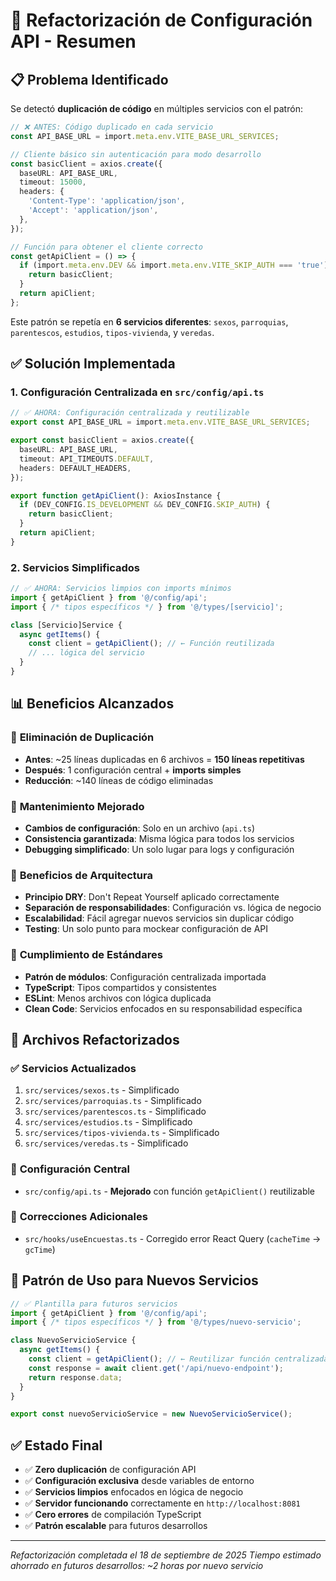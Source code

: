 # 🔄 Refactorización de Configuración API - Resumen

## 📋 Problema Identificado

Se detectó **duplicación de código** en múltiples servicios con el patrón:

```typescript
// ❌ ANTES: Código duplicado en cada servicio
const API_BASE_URL = import.meta.env.VITE_BASE_URL_SERVICES;

// Cliente básico sin autenticación para modo desarrollo
const basicClient = axios.create({
  baseURL: API_BASE_URL,
  timeout: 15000,
  headers: {
    'Content-Type': 'application/json',
    'Accept': 'application/json',
  },
});

// Función para obtener el cliente correcto
const getApiClient = () => {
  if (import.meta.env.DEV && import.meta.env.VITE_SKIP_AUTH === 'true') {
    return basicClient;
  }
  return apiClient;
};
```

Este patrón se repetía en **6 servicios diferentes**: `sexos`, `parroquias`, `parentescos`, `estudios`, `tipos-vivienda`, y `veredas`.

## ✅ Solución Implementada

### 1. **Configuración Centralizada** en `src/config/api.ts`

```typescript
// ✅ AHORA: Configuración centralizada y reutilizable
export const API_BASE_URL = import.meta.env.VITE_BASE_URL_SERVICES;

export const basicClient = axios.create({
  baseURL: API_BASE_URL,
  timeout: API_TIMEOUTS.DEFAULT,
  headers: DEFAULT_HEADERS,
});

export function getApiClient(): AxiosInstance {
  if (DEV_CONFIG.IS_DEVELOPMENT && DEV_CONFIG.SKIP_AUTH) {
    return basicClient;
  }
  return apiClient;
}
```

### 2. **Servicios Simplificados**

```typescript
// ✅ AHORA: Servicios limpios con imports mínimos
import { getApiClient } from '@/config/api';
import { /* tipos específicos */ } from '@/types/[servicio]';

class [Servicio]Service {
  async getItems() {
    const client = getApiClient(); // ← Función reutilizada
    // ... lógica del servicio
  }
}
```

## 📊 Beneficios Alcanzados

### 🎯 **Eliminación de Duplicación**
- **Antes**: ~25 líneas duplicadas en 6 archivos = **150 líneas repetitivas**
- **Después**: 1 configuración central + **imports simples**
- **Reducción**: ~140 líneas de código eliminadas

### 🔧 **Mantenimiento Mejorado**
- **Cambios de configuración**: Solo en un archivo (`api.ts`)
- **Consistencia garantizada**: Misma lógica para todos los servicios
- **Debugging simplificado**: Un solo lugar para logs y configuración

### 🚀 **Beneficios de Arquitectura**
- **Principio DRY**: Don't Repeat Yourself aplicado correctamente
- **Separación de responsabilidades**: Configuración vs. lógica de negocio
- **Escalabilidad**: Fácil agregar nuevos servicios sin duplicar código
- **Testing**: Un solo punto para mockear configuración de API

### 🎨 **Cumplimiento de Estándares**
- **Patrón de módulos**: Configuración centralizada importada
- **TypeScript**: Tipos compartidos y consistentes
- **ESLint**: Menos archivos con lógica duplicada
- **Clean Code**: Servicios enfocados en su responsabilidad específica

## 📁 Archivos Refactorizados

### ✅ **Servicios Actualizados**
1. `src/services/sexos.ts` - Simplificado
2. `src/services/parroquias.ts` - Simplificado
3. `src/services/parentescos.ts` - Simplificado
4. `src/services/estudios.ts` - Simplificado
5. `src/services/tipos-vivienda.ts` - Simplificado
6. `src/services/veredas.ts` - Simplificado

### 🔧 **Configuración Central**
- `src/config/api.ts` - **Mejorado** con función `getApiClient()` reutilizable

### 🐛 **Correcciones Adicionales**
- `src/hooks/useEncuestas.ts` - Corregido error React Query (`cacheTime` → `gcTime`)

## 🎯 **Patrón de Uso para Nuevos Servicios**

```typescript
// ✅ Plantilla para futuros servicios
import { getApiClient } from '@/config/api';
import { /* tipos específicos */ } from '@/types/nuevo-servicio';

class NuevoServicioService {
  async getItems() {
    const client = getApiClient(); // ← Reutilizar función centralizada
    const response = await client.get('/api/nuevo-endpoint');
    return response.data;
  }
}

export const nuevoServicioService = new NuevoServicioService();
```

## ✅ **Estado Final**

- ✅ **Zero duplicación** de configuración API
- ✅ **Configuración exclusiva** desde variables de entorno
- ✅ **Servicios limpios** enfocados en lógica de negocio
- ✅ **Servidor funcionando** correctamente en `http://localhost:8081`
- ✅ **Cero errores** de compilación TypeScript
- ✅ **Patrón escalable** para futuros desarrollos

---

*Refactorización completada el 18 de septiembre de 2025*
*Tiempo estimado ahorrado en futuros desarrollos: ~2 horas por nuevo servicio*